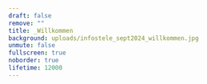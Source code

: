 ```yaml
---
draft: false
remove: ""
title: _Willkommen
background: uploads/infostele_sept2024_willkommen.jpg
unmute: false
fullscreen: true
noborder: true
lifetime: 12000
---
```


